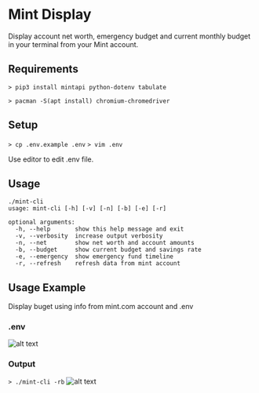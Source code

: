 # Mint Display
Display account net worth, emergency budget and current monthly budget in your terminal from your Mint account.

## Requirements
```> pip3 install mintapi python-dotenv tabulate```

```> pacman -S(apt install) chromium-chromedriver```

## Setup

```> cp .env.example .env```
```> vim .env```

Use editor to edit .env file.

## Usage

```
./mint-cli
usage: mint-cli [-h] [-v] [-n] [-b] [-e] [-r]

optional arguments:
  -h, --help       show this help message and exit
  -v, --verbosity  increase output verbosity
  -n, --net        show net worth and account amounts
  -b, --budget     show current budget and savings rate
  -e, --emergency  show emergency fund timeline
  -r, --refresh    refresh data from mint account
  ```

## Usage Example
Display buget using info from mint.com account and .env
### .env
![alt text](https://i.imgur.com/bw07nJm.jpg)

### Output
```> ./mint-cli -rb```
![alt text](https://i.imgur.com/D2vZ066.jpg)
